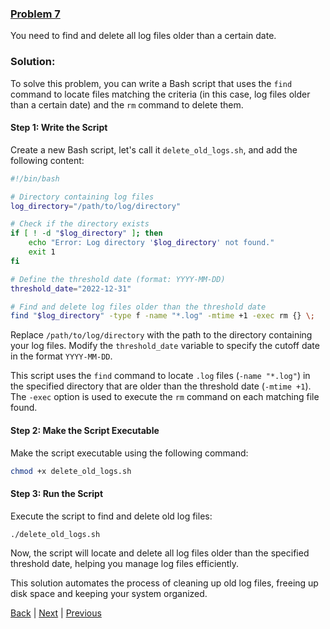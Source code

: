 ### [Problem 7](Problem7.md)
You need to find and delete all log files older than a certain date.

### Solution:
To solve this problem, you can write a Bash script that uses the `find` command to locate files matching the criteria (in this case, log files older than a certain date) and the `rm` command to delete them.

#### Step 1: Write the Script

Create a new Bash script, let's call it `delete_old_logs.sh`, and add the following content:

```bash
#!/bin/bash

# Directory containing log files
log_directory="/path/to/log/directory"

# Check if the directory exists
if [ ! -d "$log_directory" ]; then
    echo "Error: Log directory '$log_directory' not found."
    exit 1
fi

# Define the threshold date (format: YYYY-MM-DD)
threshold_date="2022-12-31"

# Find and delete log files older than the threshold date
find "$log_directory" -type f -name "*.log" -mtime +1 -exec rm {} \;
```

Replace `/path/to/log/directory` with the path to the directory containing your log files. Modify the `threshold_date` variable to specify the cutoff date in the format `YYYY-MM-DD`.

This script uses the `find` command to locate `.log` files (`-name "*.log"`) in the specified directory that are older than the threshold date (`-mtime +1`). The `-exec` option is used to execute the `rm` command on each matching file found.

#### Step 2: Make the Script Executable

Make the script executable using the following command:

```bash
chmod +x delete_old_logs.sh
```

#### Step 3: Run the Script

Execute the script to find and delete old log files:

```bash
./delete_old_logs.sh
```

Now, the script will locate and delete all log files older than the specified threshold date, helping you manage log files efficiently.

This solution automates the process of cleaning up old log files, freeing up disk space and keeping your system organized.

[Back](https://github.com/Vasanthabalaji01/Linux/blob/c8b560d721b6d0660daebc49148e879b363ade5c/bash.md#steps) | [Next](Problem8.md) | [Previous](Problem6.md)